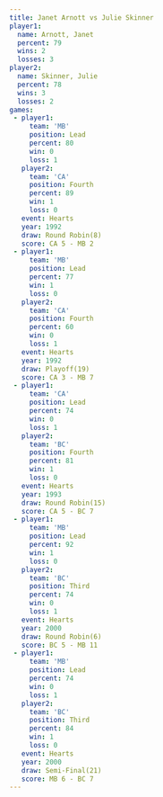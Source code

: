 ```yaml
---
title: Janet Arnott vs Julie Skinner
player1:              
  name: Arnott, Janet 
  percent: 79         
  wins: 2             
  losses: 3           
player2:              
  name: Skinner, Julie
  percent: 78         
  wins: 3             
  losses: 2           
games:
 - player1:        
     team: 'MB'    
     position: Lead
     percent: 80   
     win: 0        
     loss: 1       
   player2:          
     team: 'CA'      
     position: Fourth
     percent: 89     
     win: 1          
     loss: 0         
   event: Hearts       
   year: 1992          
   draw: Round Robin(8)
   score: CA 5 - MB 2  
 - player1:        
     team: 'MB'    
     position: Lead
     percent: 77   
     win: 1        
     loss: 0       
   player2:          
     team: 'CA'      
     position: Fourth
     percent: 60     
     win: 0          
     loss: 1         
   event: Hearts     
   year: 1992        
   draw: Playoff(19) 
   score: CA 3 - MB 7
 - player1:        
     team: 'CA'    
     position: Lead
     percent: 74   
     win: 0        
     loss: 1       
   player2:          
     team: 'BC'      
     position: Fourth
     percent: 81     
     win: 1          
     loss: 0         
   event: Hearts        
   year: 1993           
   draw: Round Robin(15)
   score: CA 5 - BC 7   
 - player1:        
     team: 'MB'    
     position: Lead
     percent: 92   
     win: 1        
     loss: 0       
   player2:         
     team: 'BC'     
     position: Third
     percent: 74    
     win: 0         
     loss: 1        
   event: Hearts       
   year: 2000          
   draw: Round Robin(6)
   score: BC 5 - MB 11 
 - player1:        
     team: 'MB'    
     position: Lead
     percent: 74   
     win: 0        
     loss: 1       
   player2:         
     team: 'BC'     
     position: Third
     percent: 84    
     win: 1         
     loss: 0        
   event: Hearts       
   year: 2000          
   draw: Semi-Final(21)
   score: MB 6 - BC 7  
---
```

